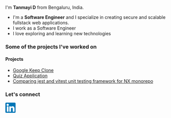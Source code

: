 
<!--
**tanmayidev/tanmayidev** is a ✨ _special_ ✨ repository because its `README.md` (this file) appears on your GitHub profile.

Here are some ideas to get you started:

- 🔭 I’m currently working on ...
- 🌱 I’m currently learning ...
- 👯 I’m looking to collaborate on ...
- 🤔 I’m looking for help with ...
- 💬 Ask me about ...
- 📫 How to reach me: ...
- 😄 Pronouns: ...
- ⚡ Fun fact: ...
-->
I'm **Tanmayi D** from Bengaluru, India.

- I'm a **Software Engineer** and I specialize in creating secure and scalable fullstack web applications.
- I work as a Software Engineer 
- I love exploring and learning new technologies 


### Some of the projects I've worked on

#### Projects
<ul>
  <li><a href="https://tanmayidev.github.io/google-keep-clone/" target="_blank" rel="noreferrer">Google Keep Clone</a></li>
  <li><a href="https://tanmayidev.github.io/quiz-app-using-react/" target="_blank" rel="noreferrer">Quiz Application</a></li>
  <li><a href="https://github.com/tanmayidev/jest-vs-vitest-nx-monorepo" target="_blank" rel="noreferrer">Comparing jest and vitest unit testing framework for NX monorepo</a></li>
</ul>

### Let's connect

<a href="https://www.linkedin.com/in/tanmayi-d-a875ba1a4/" target="_blank" rel="noreferrer">
  <img align="left" src="images/linkedin.png"
    height="32" width="32" />
</a>

<!--

<a href="https://codepen.io/tanmayid" target="_blank" rel="noreferrer">
  <img align="left" src="images/codepen.png" alt="mohammedsanaullah"
    height="32" width="32" />
</a>
<a href="https://www.hackerrank.com/tanmayi_d" target="_blank" rel="noreferrer">
  <img align="left"
    src="images/hackerrank.png"
    alt="mohammedsanaullah" height="34" width="34" />
</a>


### Recent blogs
// Use Hashnode or Medium Articles / Hashnode (most probably)
- []()

-->

